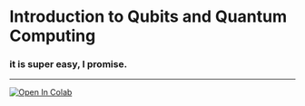 # Introduction to Qubits and Quantum Computing
### it is super easy, I promise.

---

[![Open In Colab](https://colab.research.google.com/assets/colab-badge.svg)](https://colab.research.google.com/github/TrystanKaes/Intro-to-Qubits-and-Quantum-Computing/blob/main/Intro_to_Qubits_and_Quantum_Computing_a_hands_on_demo.ipynb)
<!-- [![Open In Binder](https://mybinder.org/badge_logo.svg)](https://mybinder.org/v2/gh/TrystanKaes/Intro-to-Qubits-and-Quantum-Computing/main?filepath=Intro_to_Qubits_and_Quantum_Computing_a_hands_on_demo.ipynb) -->

